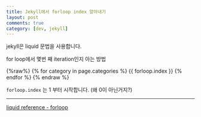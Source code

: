 ```yaml
---
title: Jekyll에서 forloop index 알아내기
layout: post
comments: true
category: [dev, jekyll]
--- 
```


jekyll은 liquid 문법을 사용합니다.

for loop에서 몇번 째 iteration인지 아는 방법

{%raw%}
{% for category in page.categories %}
    {{ forloop.index }}
{% endfor %}
{% endraw %}

`forloop.index` 는 1 부터 시작합니다. (왜 0이 아닌거지?)


---
[liquid reference - forloop][1]

[1]: https://help.shopify.com/themes/liquid/objects/for-loops
